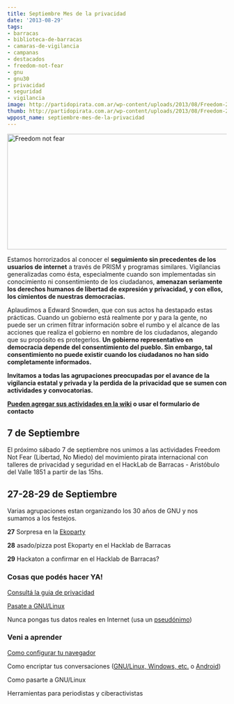 ```yaml
---
title: Septiembre Mes de la privacidad
date: '2013-08-29'
tags:
- barracas
- biblioteca-de-barracas
- camaras-de-vigilancia
- campanas
- destacados
- freedom-not-fear
- gnu
- gnu30
- privacidad
- seguridad
- vigilancia
image: http://partidopirata.com.ar/wp-content/uploads/2013/08/Freedom-2.jpg
thumb: http://partidopirata.com.ar/wp-content/uploads/2013/08/Freedom-2-150x150.jpg
wppost_name: septiembre-mes-de-la-privacidad
---
```


<a href="http://partidopirata.com.ar/wp-content/uploads/2013/08/Freedom-2.jpg"><img src="http://partidopirata.com.ar/wp-content/uploads/2013/08/Freedom-2.jpg" alt="Freedom not fear" width="650" height="265" class="aligncenter size-full wp-image-9210" /></a>

Estamos horrorizados al conocer el <strong>seguimiento sin precedentes de los usuarios de internet</strong> a través de PRISM y programas similares. Vigilancias generalizadas como ésta, especialmente cuando son implementadas sin conocimiento ni consentimiento de los ciudadanos, <strong>amenazan seriamente los derechos humanos de libertad de expresión y privacidad, y con ellos, los cimientos de nuestras democracias.</strong>

Aplaudimos a Edward Snowden, que con sus actos ha destapado estas prácticas. Cuando un gobierno está realmente por y para la gente, no puede ser un crimen filtrar información sobre el rumbo y el alcance de las acciones que realiza el gobierno en nombre de los ciudadanos, alegando que su propósito es protegerlos. <strong>Un gobierno representativo en democracia depende del consentimiento del pueblo. Sin embargo, tal consentimiento no puede existir cuando los ciudadanos no han sido completamente informados.</strong>

<strong>Invitamos a todas las agrupaciones preocupadas por el avance de la vigilancia estatal y privada y la perdida de la privacidad que se sumen con actividades y convocatorias.</strong>

<strong><a href="http://wiki.partidopirata.com.ar/AntiPRISM" target="_blank">Pueden agregar sus actividades en la wiki</a> o usar el formulario de contacto</strong>

<h2>7 de Septiembre</h2>
El próximo sábado 7 de septiembre nos unimos a las actividades Freedom Not Fear (Libertad, No Miedo) del movimiento pirata internacional con talleres de privacidad y seguridad en el HackLab de Barracas - Aristóbulo del Valle 1851 a partir de las 15hs.
<h2>27-28-29 de Septiembre</h2>
Varias agrupaciones estan organizando los 30 años de GNU y nos sumamos a los festejos.

<strong>27</strong> Sorpresa en la <a href="http://ekoparty.org/" target="_blank">Ekoparty</a>

<strong>28</strong> asado/pizza post Ekoparty en el Hacklab de Barracas

<strong>29</strong> Hackaton a confirmar en el Hacklab de Barracas?
<h3>Cosas que podés hacer YA!</h3>
<a href="http://partidopirata.com.ar/2013/04/20/ya-esta-disponible-para-descargar-el-manual-de-la-cryptoparty-en-espanol/">Consultá la guia de privacidad</a>

<a href="https://www.gnu.org/distros/free-distros.es.html">Pasate a GNU/Linux</a>

Nunca pongas tus datos reales en Internet (usa un <a href="http://nicks.partidopirata.com.ar/">pseudónimo</a>)
<h3>Veni a aprender</h3>
<a href="http://partidopirata.com.ar/2012/07/20/extensiones-libres-para-mozilla-firefox-y-derivados/">Como configurar tu navegador</a>

Como encriptar tus conversaciones (<a href="http://wiki.partidopirata.com.ar/Pidgin_con_OTR" target="_blank">GNU/Linux, Windows, etc.</a> o <a href="http://wiki.partidopirata.com.ar/Gibberbot_con_OTR" target="_blank">Android</a>)

Como pasarte a GNU/Linux

Herramientas para periodistas y ciberactivistas
